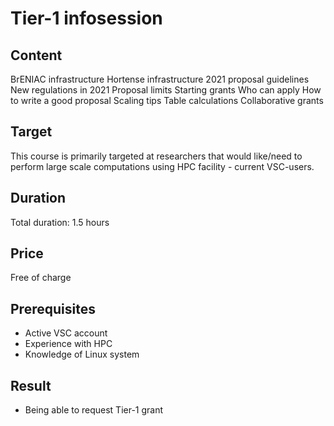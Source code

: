# Tier-1 infosession

## Content
BrENIAC infrastructure
Hortense infrastructure
2021 proposal guidelines
New regulations in 2021
Proposal limits
Starting grants
Who can apply
How to write a good proposal
Scaling tips
Table calculations
Collaborative grants


## Target
This course is primarily targeted at researchers that would like/need to perform large scale computations using HPC facility - current VSC-users.

## Duration
Total duration: 1.5 hours

## Price
Free of charge
	
## Prerequisites
- Active VSC account
- Experience with HPC
- Knowledge of Linux system

## Result
- Being able to request Tier-1 grant

